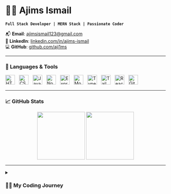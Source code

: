 # 🏄‍♂️ Ajims Ismail

**`Full Stack Developer | MERN Stack | Passionate Coder`**

📬 **Email**: ajimsismail123@gmail.com  
🔗 **LinkedIn**: [linkedin.com/in/ajims-ismail](https://www.linkedin.com/in/ajims-ismail)  
💻 **GitHub**: [github.com/aji1ms](https://github.com/aji1ms)

---

### 🧰 Languages & Tools

<img align="left" alt="HTML5" width="30px" style="padding-right:10px;" src="https://cdn.jsdelivr.net/gh/devicons/devicon/icons/html5/html5-plain.svg" />
<img align="left" alt="CSS3" width="30px" style="padding-right:10px;" src="https://cdn.jsdelivr.net/gh/devicons/devicon/icons/css3/css3-plain.svg" />
<img align="left" alt="JavaScript" width="30px" style="padding-right:10px;" src="https://cdn.jsdelivr.net/gh/devicons/devicon/icons/javascript/javascript-plain.svg" />
<img align="left" alt="Node.js" width="30px" style="padding-right:10px;" src="https://cdn.jsdelivr.net/gh/devicons/devicon/icons/nodejs/nodejs-original.svg" />
<img align="left" alt="Express.js" width="30px" style="padding-right:10px;" src="https://cdn.jsdelivr.net/gh/devicons/devicon/icons/express/express-original.svg" />
<img align="left" alt="MongoDB" width="30px" style="padding-right:10px;" src="https://cdn.jsdelivr.net/gh/devicons/devicon/icons/mongodb/mongodb-original.svg" />
<img align="left" alt="TypeScript" width="30px" style="padding-right:10px;" src="https://cdn.jsdelivr.net/gh/devicons/devicon/icons/typescript/typescript-plain.svg" />
<img align="left" alt="Tailwind CSS" width="30px" style="padding-right:10px;" src="https://www.vectorlogo.zone/logos/tailwindcss/tailwindcss-icon.svg" />
<img align="left" alt="React" width="30px" style="padding-right:10px;" src="https://cdn.jsdelivr.net/gh/devicons/devicon/icons/react/react-original.svg" />
<img align="left" alt="GitHub" width="30px" style="padding-right:10px;" src="https://cdn.jsdelivr.net/gh/devicons/devicon/icons/github/github-original.svg" />
<br /><br />

---

### 📈 GitHub Stats

<p align="center">
  <img src="https://github-readme-stats.vercel.app/api?username=aji1ms&show_icons=true&theme=radical" height="150"/>
  <img src="https://github-readme-stats.vercel.app/api/top-langs/?username=aji1ms&layout=compact&theme=radical" height="150"/>
</p>


---

<details>
  <summary><h3>👨‍💻 My Coding Journey</h3></summary>

Hi! I'm **Ajims Ismail**, a self-taught and highly motivated full-stack developer passionate about building scalable and user-centric web applications.

Right after completing my 12th grade, I made a bold decision to pursue web development. Without a formal CS degree, I immersed myself in hands-on learning, real-world projects, and mastering the modern tech stack.

### 🚀 Current Focus:
- **Frontend**: HTML, Tailwind CSS, JavaScript (ES6+), React  
- **Backend**: Node.js, Express.js, REST APIs  
- **Database**: MongoDB
- **CS Concepts**: Data Structures & Algorithms (DSA)

### 🎯 What Drives Me:
I believe in *learning by doing*. Every project I work on teaches me something new and brings me closer to my goal of becoming a top-tier developer. I’m passionate about solving real-world problems through technology and building tools that make a difference.

📈 I'm constantly exploring new tools and technologies to stay ahead in the ever-evolving tech landscape.

Let’s connect and grow together!

</details>
